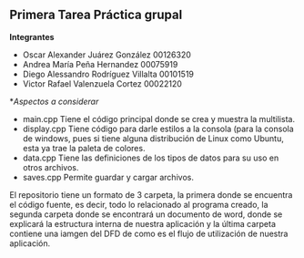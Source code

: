 ## Primera Tarea Práctica grupal

**Integrantes**
- Oscar Alexander Juárez González 00126320 
- Andrea María Peña Hernandez 00075919
- Diego Alessandro Rodríguez Villalta 00101519
- Victor Rafael Valenzuela Cortez 00022120

**Aspectos a considerar*
- main.cpp Tiene el código principal donde se crea y muestra la multilista.
- display.cpp Tiene código para darle estilos a la consola (para la consola de windows, pues si tiene alguna distribución de Linux como Ubuntu, esta ya trae la paleta de colores.
- data.cpp Tiene las definiciones de los tipos de datos para su uso en otros archivos.
- saves.cpp Permite guardar y cargar archivos.

El repositorio tiene un formato de 3 carpeta, la primera donde se encuentra el código fuente, es decir, todo lo relacionado al programa creado, la segunda carpeta donde se encontrará un documento de word, donde se explicará la estructura interna de nuestra aplicación y la última carpeta contiene una iamgen del DFD de como es el flujo de utilización de nuestra aplicación.
